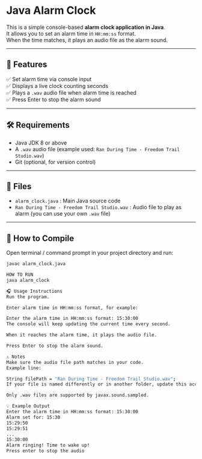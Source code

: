 # Java Alarm Clock

This is a simple console-based **alarm clock application in Java**.  
It allows you to set an alarm time in `HH:mm:ss` format.  
When the time matches, it plays an audio file as the alarm sound.

---

## 🚀 Features
✅ Set alarm time via console input  
✅ Displays a live clock counting seconds  
✅ Plays a `.wav` audio file when alarm time is reached  
✅ Press Enter to stop the alarm sound

---

## 🛠 Requirements
- Java JDK 8 or above
- A `.wav` audio file (example used: `Ran During Time - Freedom Trail Studio.wav`)
- Git (optional, for version control)

---

## 📂 Files
- `alarm_clock.java` : Main Java source code  
- `Ran During Time - Freedom Trail Studio.wav` : Audio file to play as alarm (you can use your own `.wav` file)

---

## 📝 How to Compile
Open terminal / command prompt in your project directory and run:

```bash
javac alarm_clock.java

HOW TO RUN
java alarm_clock

🎧 Usage Instructions
Run the program.

Enter alarm time in HH:mm:ss format, for example:

Enter the alarm time in HH:mm:ss format: 15:30:00
The console will keep updating the current time every second.

When it reaches the alarm time, it plays the audio file.

Press Enter to stop the alarm sound.

⚠️ Notes
Make sure the audio file path matches in your code.
Example line:

String filePath = "Ran During Time - Freedom Trail Studio.wav";
If your file is named differently or in another folder, update this accordingly.

Only .wav files are supported by javax.sound.sampled.

💡 Example Output
Enter the alarm time in HH:mm:ss format: 15:30:00
Alarm set for: 15:30
15:29:50
15:29:51
...
15:30:00
Alarm ringing! Time to wake up!
Press enter to stop the audio
